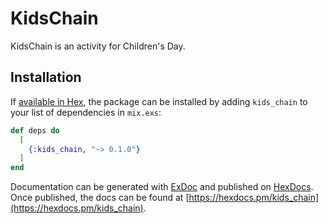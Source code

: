 # KidsChain

KidsChain is an activity for Children's Day.

## Installation

If [available in Hex](https://hex.pm/docs/publish), the package can be installed
by adding `kids_chain` to your list of dependencies in `mix.exs`:

```elixir
def deps do
  [
    {:kids_chain, "~> 0.1.0"}
  ]
end
```

Documentation can be generated with [ExDoc](https://github.com/elixir-lang/ex_doc)
and published on [HexDocs](https://hexdocs.pm). Once published, the docs can
be found at [https://hexdocs.pm/kids_chain](https://hexdocs.pm/kids_chain).

